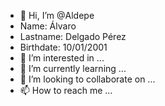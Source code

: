 - 👋 Hi, I’m @Aldepe
-    Name: Álvaro
-    Lastname: Delgado Pérez
-    Birthdate: 10/01/2001
- 👀 I’m interested in ...
- 🌱 I’m currently learning ...
- 💞️ I’m looking to collaborate on ...
- 📫 How to reach me ...

<!---
Aldepe/Aldepe is a ✨ special ✨ repository because its `README.md` (this file) appears on your GitHub profile.
You can click the Preview link to take a look at your changes.
--->
